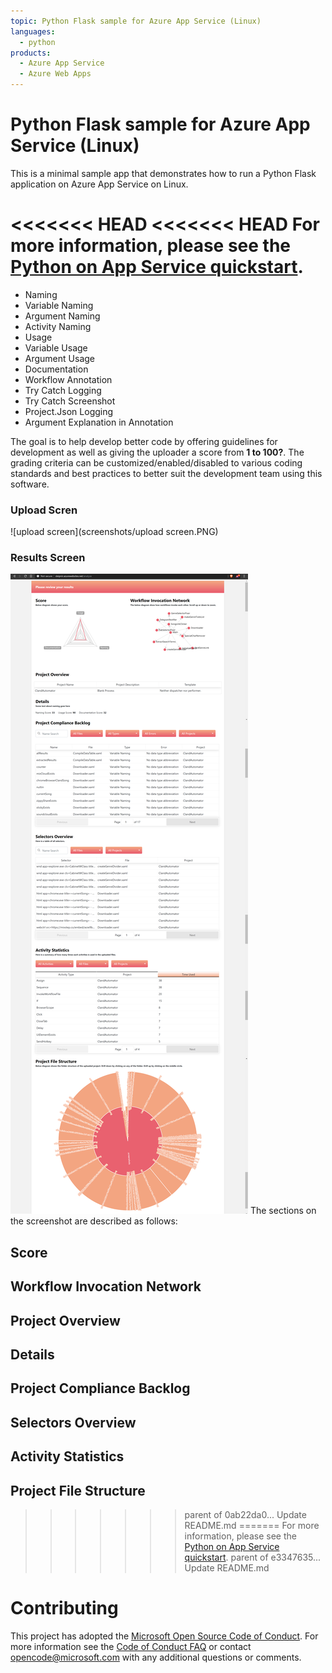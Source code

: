```yaml
---
topic: Python Flask sample for Azure App Service (Linux)
languages:
  - python
products:
  - Azure App Service
  - Azure Web Apps
---
```


# Python Flask sample for Azure App Service (Linux)

This is a minimal sample app that demonstrates how to run a Python Flask application on Azure App Service on Linux.

<<<<<<< HEAD
<<<<<<< HEAD
For more information, please see the [Python on App Service quickstart](https://docs.microsoft.com/en-us/azure/app-service/containers/quickstart-python).
=======
- Naming
- Variable Naming
- Argument Naming
- Activity Naming
- Usage
- Variable Usage
- Argument Usage
- Documentation
- Workflow Annotation
- Try Catch Logging
- Try Catch Screenshot
- Project.Json Logging
- Argument Explanation in Annotation 

The goal is to help develop better code by offering guidelines for development as well as giving the uploader a score from **1 to 100?**. The grading criteria can be customized/enabled/disabled to various coding standards and best practices to better suit the development team using this software. 

### Upload Scren
![upload screen](screenshots/upload screen.PNG)

### Results Screen
![results screen](screenshots/super-screenshot.jpg)
The sections on the screenshot are described as follows:

## Score
## Workflow Invocation Network
## Project Overview
## Details
## Project Compliance Backlog
## Selectors Overview
## Activity Statistics
## Project File Structure
>>>>>>> parent of 0ab22da0... Update README.md
=======
For more information, please see the [Python on App Service quickstart](https://docs.microsoft.com/en-us/azure/app-service/containers/quickstart-python).
>>>>>>> parent of e3347635... Update README.md

# Contributing

This project has adopted the [Microsoft Open Source Code of Conduct](https://opensource.microsoft.com/codeofconduct/). For more information see the [Code of Conduct FAQ](https://opensource.microsoft.com/codeofconduct/faq/) or contact [opencode@microsoft.com](mailto:opencode@microsoft.com) with any additional questions or comments.
